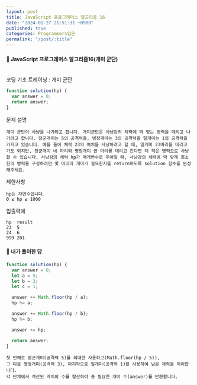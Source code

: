 ```yaml
---
layout: post
title: JavaScript 프로그래머스 알고리즘 16
date: "2024-01-27 21:51:31 +0900"
published: true
categories: Programmers입문
permalink: "/post/:title"
---
```


<h4>🤭 JavaScript 프로그래머스 알고리즘16(개미 군단)</h4>

<br>
코딩 기초 트레이닝 : 개미 군단

```javascript
function solution(hp) {
  var answer = 0;
  return answer;
}
```

문제 설명

    개미 군단이 사냥을 나가려고 합니다. 개미군단은 사냥감의 체력에 딱 맞는 병력을 데리고 나가려고 합니다. 장군개미는 5의 공격력을, 병정개미는 3의 공격력을 일개미는 1의 공격력을 가지고 있습니다. 예를 들어 체력 23의 여치를 사냥하려고 할 때, 일개미 23마리를 데리고 가도 되지만, 장군개미 네 마리와 병정개미 한 마리를 데리고 간다면 더 적은 병력으로 사냥할 수 있습니다. 사냥감의 체력 hp가 매개변수로 주어질 때, 사냥감의 체력에 딱 맞게 최소한의 병력을 구성하려면 몇 마리의 개미가 필요한지를 return하도록 solution 함수를 완성해주세요.

제한사항

    hp는 자연수입니다.
    0 ≤ hp ≤ 1000

입출력예

    hp	result
    23	5
    24	6
    999	201

<h4>🤭 내가 풀이한 답</h4>

```javascript
function solution(hp) {
  var answer = 0;
  let a = 5;
  let b = 3;
  let c = 1;

  answer += Math.floor(hp / a);
  hp %= a;

  answer += Math.floor(hp / b);
  hp %= b;

  answer += hp;

  return answer;
}
```

    첫 번째로 장군개미(공격력 5)를 최대한 사용하고(Math.floor(hp / 5)), 
    그 다음 병정개미(공격력 3), 마지막으로 일개미(공격력 1)를 사용하여 남은 체력을 처리합니다.
    각 단계에서 계산된 개미의 수를 합산하여 총 필요한 개미 수(answer)를 반환합니다.
